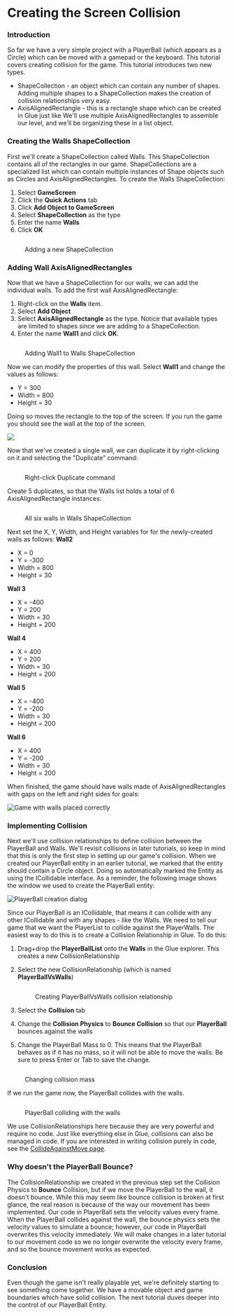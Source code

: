# Creating the Screen Collision

### Introduction

So far we have a very simple project with a PlayerBall (which appears as a Circle) which can be moved with a gamepad or the keyboard. This tutorial covers creating collision for the game. This tutorial introduces two new types.

* ShapeCollection - an object which can contain any number of shapes. Adding multiple shapes to a ShapeCollection makes the creation of collision relationships very easy.
* AxisAlignedRectangle - this is a rectangle shape which can be created in Glue just like We'll use multiple AxisAlignedRectangles to assemble our level, and we'll be organizing these in a list object.

### Creating the Walls ShapeCollection

First we'll create a ShapeCollection called Walls. This ShapeCollection contains all of the rectangles in our game. ShapeCollections are a specialized list which can contain multiple instances of Shape objects such as Circles and AxisAlignedRectangles. To create the Walls ShapeCollection:

1. Select **GameScreen**
2. Click the **Quick Actions** tab
3. Click **Add Object to GameScreen**
4. Select **ShapeCollection** as the type
5. Enter the name **Walls**
6. Click **OK**

<figure><img src="../../.gitbook/assets/02_06 57 48.gif" alt=""><figcaption><p>Adding a new ShapeCollection</p></figcaption></figure>

### Adding Wall AxisAlignedRectangles

Now that we have a ShapeCollection for our walls, we can add the individual walls. To add the first wall AxisAlignedRectangle:

1. Right-click on the **Walls** item.
2. Select **Add Object**
3. Select **AxisAlignedRectangle** as the type. Notice that available types are limited to shapes since we are adding to a ShapeCollection.
4. Enter the name **Wall1** and click **OK**.

<figure><img src="../../.gitbook/assets/02_06 59 34.gif" alt=""><figcaption><p>Adding Wall1 to Walls ShapeCollection</p></figcaption></figure>

Now we can modify the properties of this wall. Select **Wall1** and change the values as follows:

* Y = 300
* Width = 800
* Height = 30

Doing so moves the rectangle to the top of the screen. If you run the game you should see the wall at the top of the screen.

![](../../media/2021-07-img\_60fdb75161810.png)

Now that we've created a single wall, we can duplicate it by right-clicking on it and selecting the "Duplicate" command:

<figure><img src="../../.gitbook/assets/02_07 00 27.png" alt=""><figcaption><p>Right-click Duplicate command</p></figcaption></figure>

Create 5 duplicates, so that the Walls list holds a total of 6 AxisAlignedRectangle instances:

<figure><img src="../../.gitbook/assets/image (3) (1) (1) (1) (1) (1) (1) (1) (1) (1) (1) (1).png" alt=""><figcaption><p>All six walls in Walls ShapeCollection</p></figcaption></figure>

Next set the X, Y, Width, and Height variables for for the newly-created walls as follows: **Wall2**

* X = 0
* Y = -300
* Width = 800
* Height = 30

**Wall 3**

* X = -400
* Y = 200
* Width = 30
* Height = 200

**Wall 4**

* X = 400
* Y = 200
* Width = 30
* Height = 200

**Wall 5**

* X = -400
* Y = -200
* Width = 30
* Height = 200

**Wall 6**

* X = 400
* Y = -200
* Width = 30
* Height = 200

When finished, the game should have walls made of AxisAlignedRectangles with gaps on the left and right sides for goals:

![Game with walls placed correctly](../../media/2021-07-img\_60fdbae917a81.png)

### Implementing Collision

Next we'll use collision relationships to define collision between the PlayerBall and Walls. We'll revisit collisions in later tutorials, so keep in mind that this is only the first step in setting up our game's collision. When we created our PlayerBall entity in an earlier tutorial, we marked that the entity should contain a Circle object. Doing so automatically marked the Entity as using the ICollidable interface. As a reminder, the following image shows the window we used to create the PlayerBall entity:

![PlayerBall creation dialog](../../media/2021-07-img\_60fdb8d652c26.png)

Since our PlayerBall is an ICollidable, that means it can collide with any other ICollidable and with any shapes - like the Walls. We need to tell our game that we want the PlayerList to collide against the PlayerWalls. The easiest way to do this is to create a Collision Relationship in Glue. To do this:

1. Drag+drop the **PlayerBallList** onto the **Walls** in the Glue explorer. This creates a new CollisionRelationship
2.  Select the new CollisionRelationship (which is named **PlayerBallVsWalls**)

    <figure><img src="../../.gitbook/assets/02_07 02 16.gif" alt=""><figcaption><p>Creating PlayerBallVsWalls collision relationship</p></figcaption></figure>
3. Select the **Collision** tab
4. Change the **Collision Physics** to **Bounce Collision** so that our **PlayerBall** bounces against the walls
5. Change the PlayerBall Mass to 0. This means that the PlayerBall behaves as if it has no mass, so it will not be able to move the walls. Be sure to press Enter or Tab to save the change.

<figure><img src="../../.gitbook/assets/image (1) (1) (1) (1) (1) (1) (1) (1) (1) (1) (1) (1) (1) (1) (1) (1) (1) (1) (1) (1) (1) (1) (1) (1) (1) (1) (1).png" alt=""><figcaption><p>Changing collision mass</p></figcaption></figure>

If we run the game now, the PlayerBall collides with the walls.

<figure><img src="../../media/2016-01-2021_July_25_135826.gif" alt=""><figcaption><p>PlayerBall colliding with the walls</p></figcaption></figure>

We use CollisionRelationships here because they are very powerful and require no code. Just like everything else in Glue, collisions can also be managed in code. If you are interested in writing collision purely in code, see the [CollideAgainstMove page](../../frb/docs/index.php).

### Why doesn't the PlayerBall Bounce?

The CollisionRelationship we created in the previous step set the Collision Physics to **Bounce** Collision, but if we move the PlayerBall to the wall, it doesn't bounce. While this may seem like bounce collision is broken at first glance, the real reason is because of the way our movement has been implemented. Our code in PlayerBall sets the velocity values every frame. When the PlayerBall collides against the wall, the bounce physics sets the velocity values to simulate a bounce; however, our code in PlayerBall overwrites this velocity immediately. We will make changes in a later tutorial to our movement code so we no longer overwrite the velocity every frame, and so the bounce movement works as expected.

### Conclusion

Even though the game isn't really playable yet, we're definitely starting to see something come together. We have a movable object and game boundaries which have solid collision. The next tutorial duves deeper into the control of our PlayerBall Entity.

